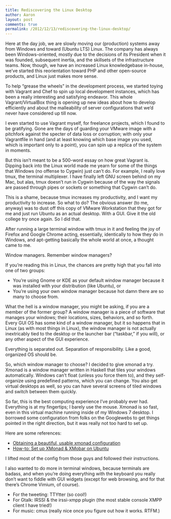 ```yaml
---
title: Rediscovering the Linux Desktop
author: Aaron
layout: post
comments: true
permalink: /2012/12/13/rediscovering-the-linux-desktop/
---
```

Here at the day job, we are slowly moving our (production) systems away from 
Windows and toward (Ubuntu LTS) Linux. The company has always been 
Windows-oriented, mostly due to the decisions of its President when it was 
founded, subsequent inertia, and the skillsets of the infrastructure teams. 
Now, though, we have an increased Linux knowledgebase in-house, we’ve started 
this reorientation toward PHP and other open-source products, and Linux just 
makes more sense.
<!--more-->

To help “grease the wheels” in the development process, we started toying with 
Vagrant and Chef to spin up local development instances, which has been a 
really interesting and satisfying endeavor. This whole Vagrant/VirtualBox 
thing is opening up new ideas about how to develop efficiently and about the 
malleability of server configurations that we’d never have considered up till 
now.

I even started to use Vagrant myself, for freelance projects, which I found to 
be gratifying. Gone are the days of guarding your VMware image with a 
pitchfork against the specter of data loss or corruption; with only your 
Vagrantfile in hand (and at least knowing which base image you used, which is 
important only to a point), you can spin up a replica of the system in 
moments.

But this isn’t meant to be a 500-word essay on how great Vagrant is. Dipping 
back into the Linux world made me yearn for some of the things that Windows 
(no offense to Cygwin) just can’t do. For example, I really love tmux, the 
terminal multiplexer. I have finally left GNU screen behind on my Mac, but 
alas, tmux doesn’t run in Cygwin because of the way the signals are passed 
through pipes or sockets or something that Cygwin can’t do.

This is a shame, because tmux increases my productivity, and I want my 
productivity to increase. So what to do? The obvious answer (to me, anyway) 
was to dust off this copy of VMware Workstation that they got for me and just 
run Ubuntu as an actual desktop. With a GUI. Give it the old college try once 
again. So I did that.

After running a large terminal window with tmux in it and feeling the joy of 
Firefox and Google Chrome acting, essentially, identically to how they do in 
Windows, and apt-getting basically the whole world at once, a thought came to 
me.

Window managers. Remember window managers?

If you’re reading this in Linux, the chances are pretty high that you fall 
into one of two groups:

*   You’re using Gnome or KDE as your default window manager because it was 
    installed with your distribution (like Ubuntu), or
*   You’re using your own window manager because hot damn there are so many to 
    choose from.

What the hell is a window manager, you might be asking, if you are a member of 
the former group? A window manager is a piece of software that manages your 
windows; their locations, sizes, behaviors, and so forth. Every GUI OS has 
some kind of a window manager, but it so happens that in Linux (as with most 
things in Linux), the window manager is not actually inextricably tied to the 
desktop or the launcher bar (“taskbar,” if you will), or any other aspect of 
the GUI experience.

Everything is separated out. Separation of responsibility. Like a good, 
organized OS should be.

So, which window manager to choose? I decided to give xmonad a try. Xmonad is 
a window manager written in Haskell that tiles your windows automatically. 
Windows can’t float (unless you force them to), and they self-organize using 
predefined patterns, which you can change. You also get virtual desktops as 
well, so you can have several screens of tiled windows and switch between them 
quickly.

So far, this is the best computing experience I’ve probably ever had. 
Everything is at my fingertips; I barely use the mouse. Xmonad is so fast, 
even in this virtual machine running inside of my Windows 7 desktop. I 
borrowed some configuration from folks on the Googlewebs to get things pointed 
in the right direction, but it was really not too hard to set up.

Here are some references:

*   [Obtaining a beautiful, usable xmonad configuration][1]
*   [How-to: Set up XMonad & XMobar on Ubuntu][2]

[1]: http://www.vicfryzel.com/2010/06/27/obtaining-a-beautiful-usable-xmonad-configuration
[2]: http://www.huntlycameron.co.uk/2010/11/how-to-set-up-xmonad-xmobar-ubuntu/

I lifted most of the config from those guys and followed their instructions.

I also wanted to do more in terminal windows, because terminals are badass, 
and when you’re doing everything with the keyboard you really don’t want to 
fiddle with GUI widgets (except for web browsing, and for that there’s Chrome 
Vimium, of course).

*   For the tweeting: TTYtter (so cool!)
*   For Gtalk: IRSSI & the irssi-xmpp plugin (the most stable console XMPP 
    client I have tried!)
*   For music: cmus (really nice once you figure out how it works. RTFM.)

